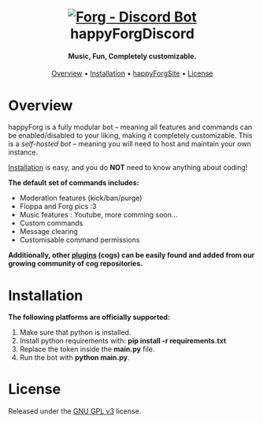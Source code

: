 <h1 align="center">
  <br>
  <a href="forgSiteLink"><img src="https://cdn.discordapp.com/attachments/834520706410217522/907741172313772052/Untitled-1.png" alt="Forg - Discord Bot"></a>
  <br>
  happyForgDiscord
  <br>
</h1>

<h4 align="center">Music, Fun, Completely customizable.</h4>

<p align="center">
  <a href="#overview">Overview</a>
  •
  <a href="#installation">Installation</a>
  •
  <a href="forgSiteLink">happyForgSite</a>
  •
  <a href="#license">License</a>
</p>

# Overview

happyForg is a fully modular bot – meaning all features and commands can be enabled/disabled to your
liking, making it completely customizable. This is a *self-hosted bot* – meaning you will need
to host and maintain your own instance.  

[Installation](#installation) is easy, and you do **NOT** need to know anything about coding!

**The default set of commands includes:**

- Moderation features (kick/ban/purge)
- Floppa and Forg pics :3
- Music features : Youtube, more comming soon...
- Custom commands
- Message clearing
- Customisable command permissions

**Additionally, other [plugins](#plugins) (cogs) can be easily found and added from our growing
community of cog repositories.**

# Installation

**The following platforms are officially supported:** 
1) Make sure that python is installed.
2) Install python requirements with: **pip install -r requirements.txt**
3) Replace the token inside the **main.py** file.
4) Run the bot with **python main.py**.

# License

Released under the [GNU GPL v3](https://www.gnu.org/licenses/gpl-3.0.en.html) license.
